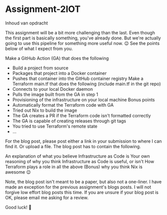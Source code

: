 # Assignment-2IOT

Inhoud van opdracht

This assignment will be a bit more challenging than the last. Even though the first part is basically something, you've already done. But we're actually going to use this pipeline for something more useful now. 😉 See the points below of what I expect from you.



Make a GitHub Action (GA) that does the following
* Build a project from source
* Packages that project into a Docker container
* Pushes that container into the GitHub container registry
Make a Terraform main.tf that does the following (include main.tf in the git repo)
* Connects to your local Docker daemon
* Pulls the image built from the GA in step 1
* Provisioning of the infrastructure on your local machine
Bonus points
* Automatically format the Terraform code with GA
* Tried out Nix to build the image
* The GA creates a PR if the Terraform code isn't formatted correctly
* The GA is capable of creating releases through git tags
* You tried to use Terraform's remote state
* ...


For the blog post, please post either a link in your submission to where I can find it. Or upload a file. The blog post has to contain the following.

An explanation of what you believe Infrastructure as Code is
Your own reasoning of why you think Infrastructure as Code is useful, or isn't
How Terraform plays a role in all the above
(Bonus) why you think Nix is awesome 😉


Note, the blog post isn't meant to be a paper, but also not a one-liner. I have made an exception for the previous assignment's blogs posts. I will not forgive low effort blog posts this time. If you are unsure if your blog post is OK, please email me asking for a review.



Good luck! 🤞
